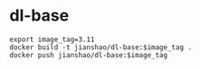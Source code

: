 # dl-base

~~~ shell
export image_tag=3.11
docker build -t jianshao/dl-base:$image_tag .
docker push jianshao/dl-base:$image_tag
~~~

